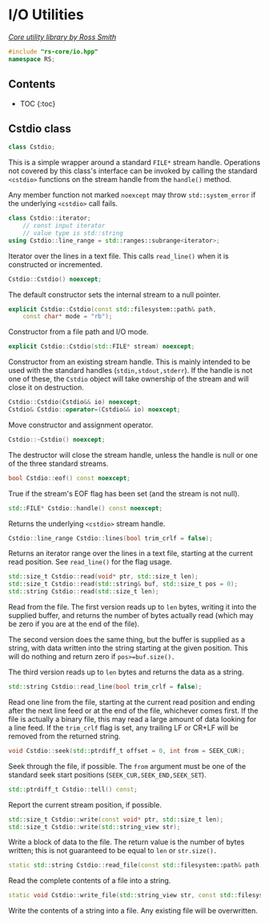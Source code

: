 # I/O Utilities

_[Core utility library by Ross Smith](index.html)_

```c++
#include "rs-core/io.hpp"
namespace RS;
```

## Contents

* TOC
{:toc}

## Cstdio class

```c++
class Cstdio;
```

This is a simple wrapper around a standard `FILE*` stream handle. Operations
not covered by this class's interface can be invoked by calling the standard
`<cstdio>` functions on the stream handle from the `handle()` method.

Any member function not marked `noexcept` may throw `std::system_error` if the
underlying `<cstdio>` call fails.

```c++
class Cstdio::iterator;
    // const input iterator
    // value type is std::string
using Cstdio::line_range = std::ranges::subrange<iterator>;
```

Iterator over the lines in a text file. This calls `read_line()` when it is
constructed or incremented.

```c++
Cstdio::Cstdio() noexcept;
```

The default constructor sets the internal stream to a null pointer.

```c++
explicit Cstdio::Cstdio(const std::filesystem::path& path,
    const char* mode = "rb");
```

Constructor from a file path and I/O mode.

```c++
explicit Cstdio::Cstdio(std::FILE* stream) noexcept;
```

Constructor from an existing stream handle. This is mainly intended to be used
with the standard handles (`stdin,stdout,stderr`). If the handle is not one
of these, the `Cstdio` object will take ownership of the stream and will
close it on destruction.

```c++
Cstdio::Cstdio(Cstdio&& io) noexcept;
Cstdio& Cstdio::operator=(Cstdio&& io) noexcept;
```

Move constructor and assignment operator.

```c++
Cstdio::~Cstdio() noexcept;
```

The destructor will close the stream handle, unless the handle is null or one
of the three standard streams.

```c++
bool Cstdio::eof() const noexcept;
```

True if the stream's EOF flag has been set (and the stream is not null).

```c++
std::FILE* Cstdio::handle() const noexcept;
```

Returns the underlying `<cstdio>` stream handle.

```c++
Cstdio::line_range Cstdio::lines(bool trim_crlf = false);
```

Returns an iterator range over the lines in a text file, starting at the
current read position. See `read_line()` for the flag usage.

```c++
std::size_t Cstdio::read(void* ptr, std::size_t len);
std::size_t Cstdio::read(std::string& buf, std::size_t pos = 0);
std::string Cstdio::read(std::size_t len);
```

Read from the file. The first version reads up to `len` bytes, writing it into
the supplied buffer, and returns the number of bytes actually read (which may
be zero if you are at the end of the file).

The second version does the same thing, but the buffer is supplied as a
string, with data written into the string starting at the given position.
This will do nothing and return zero if `pos>=buf.size().`

The third version reads up to `len` bytes and returns the data as a string.

```c++
std::string Cstdio::read_line(bool trim_crlf = false);
```

Read one line from the file, starting at the current read position and ending
after the next line feed or at the end of the file, whichever comes first. If
the file is actually a binary file, this may read a large amount of data
looking for a line feed. If the `trim_crlf` flag is set, any trailing LF or
CR+LF will be removed from the returned string.

```c++
void Cstdio::seek(std::ptrdiff_t offset = 0, int from = SEEK_CUR);
```

Seek through the file, if possible. The `from` argument must be one of the
standard seek start positions (`SEEK_CUR,SEEK_END,SEEK_SET`).

```c++
std::ptrdiff_t Cstdio::tell() const;
```

Report the current stream position, if possible.

```c++
std::size_t Cstdio::write(const void* ptr, std::size_t len);
std::size_t Cstdio::write(std::string_view str);
```

Write a block of data to the file. The return value is the number of bytes
written; this is not guaranteed to be equal to `len` or `str.size().`

```c++
static std::string Cstdio::read_file(const std::filesystem::path& path);
```

Read the complete contents of a file into a string.

```c++
static void Cstdio::write_file(std::string_view str, const std::filesystem::path& path);
```

Write the contents of a string into a file. Any existing file will be
overwritten.

